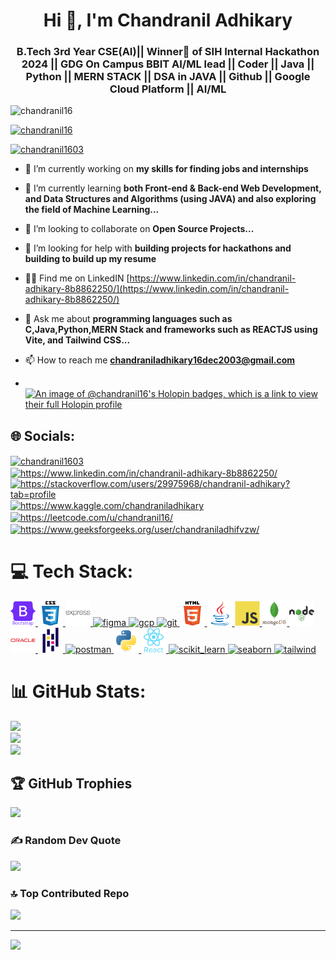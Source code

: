 <h1 align="center">Hi 👋, I'm Chandranil Adhikary</h1>
<h3 align="center">B.Tech 3rd Year CSE(AI)|| Winner🥇 of SIH Internal Hackathon 2024 || GDG On Campus BBIT AI/ML lead || Coder || Java || Python || MERN STACK || DSA in JAVA || Github || Google Cloud Platform || AI/ML</h3>

<p align="left"> <img src="https://komarev.com/ghpvc/?username=chandranil16&label=Profile%20views&color=0e75b6&style=flat" alt="chandranil16" /> </p>

<p align="left"> <a href="https://github.com/ryo-ma/github-profile-trophy"><img src="https://github-profile-trophy.vercel.app/?username=chandranil16" alt="chandranil16" /></a> </p>

<p align="left"> <a href="https://twitter.com/chandranil1603" target="blank"><img src="https://img.shields.io/twitter/follow/chandranil1603?logo=twitter&style=for-the-badge" alt="chandranil1603" /></a> </p>

- 🔭 I’m currently working on **my skills for finding jobs and internships**

- 🌱 I’m currently learning **both Front-end & Back-end Web Development, and Data Structures and Algorithms (using JAVA) and also exploring the field of Machine Learning...**

- 👯 I’m looking to collaborate on **Open Source Projects...**

- 🤝 I’m looking for help with **building projects for hackathons and building to build up my resume**

- 👨‍💻 Find me on LinkedIN [https://www.linkedin.com/in/chandranil-adhikary-8b8862250/](https://www.linkedin.com/in/chandranil-adhikary-8b8862250/)

- 💬 Ask me about **programming languages such as C,Java,Python,MERN Stack and frameworks such as REACTJS using Vite, and Tailwind CSS...**

- 📫 How to reach me **chandraniladhikary16dec2003@gmail.com**

- <br>[![An image of @chandranil16's Holopin badges, which is a link to view their full Holopin profile](https://holopin.me/chandranil16)](https://holopin.io/@chandranil16)<br>

## 🌐 Socials:
<p align="left">
<a href="https://twitter.com/chandranil1603" target="blank"><img align="center" src="https://raw.githubusercontent.com/rahuldkjain/github-profile-readme-generator/master/src/images/icons/Social/twitter.svg" alt="chandranil1603" height="30" width="40" /></a>
<a href="https://linkedin.com/in/https://www.linkedin.com/in/chandranil-adhikary-8b8862250/" target="blank"><img align="center" src="https://raw.githubusercontent.com/rahuldkjain/github-profile-readme-generator/master/src/images/icons/Social/linked-in-alt.svg" alt="https://www.linkedin.com/in/chandranil-adhikary-8b8862250/" height="30" width="40" /></a>
<a href="https://stackoverflow.com/users/https://stackoverflow.com/users/29975968/chandranil-adhikary?tab=profile" target="blank"><img align="center" src="https://raw.githubusercontent.com/rahuldkjain/github-profile-readme-generator/master/src/images/icons/Social/stack-overflow.svg" alt="https://stackoverflow.com/users/29975968/chandranil-adhikary?tab=profile" height="30" width="40" /></a>
<a href="https://kaggle.com/https://www.kaggle.com/chandraniladhikary" target="blank"><img align="center" src="https://raw.githubusercontent.com/rahuldkjain/github-profile-readme-generator/master/src/images/icons/Social/kaggle.svg" alt="https://www.kaggle.com/chandraniladhikary" height="30" width="40" /></a>
<a href="https://www.leetcode.com/https://leetcode.com/u/chandranil16/" target="blank"><img align="center" src="https://raw.githubusercontent.com/rahuldkjain/github-profile-readme-generator/master/src/images/icons/Social/leet-code.svg" alt="https://leetcode.com/u/chandranil16/" height="30" width="40" /></a>
<a href="https://auth.geeksforgeeks.org/user/https://www.geeksforgeeks.org/user/chandraniladhifvzw/" target="blank"><img align="center" src="https://raw.githubusercontent.com/rahuldkjain/github-profile-readme-generator/master/src/images/icons/Social/geeks-for-geeks.svg" alt="https://www.geeksforgeeks.org/user/chandraniladhifvzw/" height="30" width="40" /></a>
</p>

# 💻 Tech Stack:
<p align="left"> <a href="https://getbootstrap.com" target="_blank" rel="noreferrer"> <img src="https://raw.githubusercontent.com/devicons/devicon/master/icons/bootstrap/bootstrap-plain-wordmark.svg" alt="bootstrap" width="40" height="40"/> </a> <a href="https://www.w3schools.com/css/" target="_blank" rel="noreferrer"> <img src="https://raw.githubusercontent.com/devicons/devicon/master/icons/css3/css3-original-wordmark.svg" alt="css3" width="40" height="40"/> </a> <a href="https://expressjs.com" target="_blank" rel="noreferrer"> <img src="https://raw.githubusercontent.com/devicons/devicon/master/icons/express/express-original-wordmark.svg" alt="express" width="40" height="40"/> </a> <a href="https://www.figma.com/" target="_blank" rel="noreferrer"> <img src="https://www.vectorlogo.zone/logos/figma/figma-icon.svg" alt="figma" width="40" height="40"/> </a> <a href="https://cloud.google.com" target="_blank" rel="noreferrer"> <img src="https://www.vectorlogo.zone/logos/google_cloud/google_cloud-icon.svg" alt="gcp" width="40" height="40"/> </a> <a href="https://git-scm.com/" target="_blank" rel="noreferrer"> <img src="https://www.vectorlogo.zone/logos/git-scm/git-scm-icon.svg" alt="git" width="40" height="40"/> </a> <a href="https://www.w3.org/html/" target="_blank" rel="noreferrer"> <img src="https://raw.githubusercontent.com/devicons/devicon/master/icons/html5/html5-original-wordmark.svg" alt="html5" width="40" height="40"/> </a> <a href="https://www.java.com" target="_blank" rel="noreferrer"> <img src="https://raw.githubusercontent.com/devicons/devicon/master/icons/java/java-original.svg" alt="java" width="40" height="40"/> </a> <a href="https://developer.mozilla.org/en-US/docs/Web/JavaScript" target="_blank" rel="noreferrer"> <img src="https://raw.githubusercontent.com/devicons/devicon/master/icons/javascript/javascript-original.svg" alt="javascript" width="40" height="40"/> </a> <a href="https://www.mongodb.com/" target="_blank" rel="noreferrer"> <img src="https://raw.githubusercontent.com/devicons/devicon/master/icons/mongodb/mongodb-original-wordmark.svg" alt="mongodb" width="40" height="40"/> </a> <a href="https://nodejs.org" target="_blank" rel="noreferrer"> <img src="https://raw.githubusercontent.com/devicons/devicon/master/icons/nodejs/nodejs-original-wordmark.svg" alt="nodejs" width="40" height="40"/> </a> <a href="https://www.oracle.com/" target="_blank" rel="noreferrer"> <img src="https://raw.githubusercontent.com/devicons/devicon/master/icons/oracle/oracle-original.svg" alt="oracle" width="40" height="40"/> </a> <a href="https://pandas.pydata.org/" target="_blank" rel="noreferrer"> <img src="https://raw.githubusercontent.com/devicons/devicon/2ae2a900d2f041da66e950e4d48052658d850630/icons/pandas/pandas-original.svg" alt="pandas" width="40" height="40"/> </a> <a href="https://postman.com" target="_blank" rel="noreferrer"> <img src="https://www.vectorlogo.zone/logos/getpostman/getpostman-icon.svg" alt="postman" width="40" height="40"/> </a> <a href="https://www.python.org" target="_blank" rel="noreferrer"> <img src="https://raw.githubusercontent.com/devicons/devicon/master/icons/python/python-original.svg" alt="python" width="40" height="40"/> </a> <a href="https://reactjs.org/" target="_blank" rel="noreferrer"> <img src="https://raw.githubusercontent.com/devicons/devicon/master/icons/react/react-original-wordmark.svg" alt="react" width="40" height="40"/> </a> <a href="https://scikit-learn.org/" target="_blank" rel="noreferrer"> <img src="https://upload.wikimedia.org/wikipedia/commons/0/05/Scikit_learn_logo_small.svg" alt="scikit_learn" width="40" height="40"/> </a> <a href="https://seaborn.pydata.org/" target="_blank" rel="noreferrer"> <img src="https://seaborn.pydata.org/_images/logo-mark-lightbg.svg" alt="seaborn" width="40" height="40"/> </a> <a href="https://tailwindcss.com/" target="_blank" rel="noreferrer"> <img src="https://www.vectorlogo.zone/logos/tailwindcss/tailwindcss-icon.svg" alt="tailwind" width="40" height="40"/> </a> </p>

# 📊 GitHub Stats:
![](https://github-readme-stats.vercel.app/api?username=Chandranil16&theme=midnight-purple&hide_border=false&include_all_commits=true&count_private=true)<br/>
![](https://nirzak-streak-stats.vercel.app/?user=Chandranil16&theme=midnight-purple&hide_border=false)<br/>
![](https://github-readme-stats.vercel.app/api/top-langs/?username=Chandranil16&theme=midnight-purple&hide_border=false&include_all_commits=true&count_private=true&layout=compact)

## 🏆 GitHub Trophies
![](https://github-profile-trophy.vercel.app/?username=Chandranil16&theme=github_dark&no-frame=false&no-bg=false&margin-w=4)

### ✍️ Random Dev Quote
![](https://quotes-github-readme.vercel.app/api?type=horizontal&theme=gruvbox)

### 🔝 Top Contributed Repo
![](https://github-contributor-stats.vercel.app/api?username=Chandranil16&limit=5&theme=midnight-purple&combine_all_yearly_contributions=true)

---
[![](https://visitcount.itsvg.in/api?id=Chandranil16&icon=5&color=0)](https://visitcount.itsvg.in)
